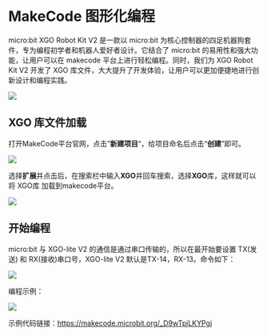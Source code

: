 ﻿---
sidebar_position: 4
sidebar_label: MakeCode 图形化编程
---

# MakeCode 图形化编程

micro:bit XGO Robot Kit V2 是一款以 micro:bit 为核心控制器的四足机器狗套件，专为编程初学者和机器人爱好者设计。它结合了 micro:bit 的易用性和强大功能，让用户可以在 makecode 平台上进行轻松编程。同时，我们为 XGO Robot Kit V2 开发了 XGO 库文件，大大提升了开发体验，让用户可以更加便捷地进行创新设计和编程实践。

![](https://wiki-media-ef.oss-cn-hongkong.aliyuncs.com//images/microbit-xgo-lite-v2-makecode-01.png)

## XGO 库文件加载

打开MakeCode平台官网，点击”**新建项目**“，给项目命名后点击“**创建**”即可。

![](https://wiki-media-ef.oss-cn-hongkong.aliyuncs.com//images/microbit-xgo-lite-v2-makecode-02.png)



选择**扩展**并点击后，在搜索栏中输入**XGO**并回车搜索，选择**XGO**库，这样就可以将 XGO库 加载到makecode平台。

![](https://wiki-media-ef.oss-cn-hongkong.aliyuncs.com//images/microbit-xgo-lite-v2-makecode-03.png)



## 开始编程

micro:bit 与 XGO-lite V2 的通信是通过串口传输的，所以在最开始要设置 TX(发送) 和 RX(接收)串口号，XGO-lite V2 默认是TX-14，RX-13。命令如下：

![](https://wiki-media-ef.oss-cn-hongkong.aliyuncs.com//images/microbit-xgo-lite-v2-makecode-04.png)

编程示例：

![](https://wiki-media-ef.oss-cn-hongkong.aliyuncs.com//images/microbit-xgo-lite-v2-makecode-05.png)

示例代码链接：https://makecode.microbit.org/_D9wTpjLKYPgj
